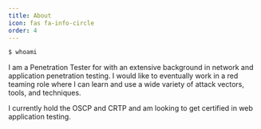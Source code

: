 ```yaml
---
title: About
icon: fas fa-info-circle
order: 4
---
```


```bash
$ whoami
````

I am a Penetration Tester for with an extensive background in network and application penetration testing. I would like to eventually work in a red teaming role where I can learn and use a wide variety of attack vectors, tools, and techniques.

I currently hold the OSCP and CRTP and am looking to get certified in web application testing. 


<script src="https://www.hackthebox.eu/badge/264132"></script>

